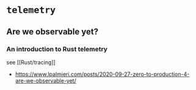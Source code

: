 # `telemetry`
## Are we observable yet?
### An introduction to Rust telemetry

see [[Rust/tracing]]

- https://www.lpalmieri.com/posts/2020-09-27-zero-to-production-4-are-we-observable-yet/


